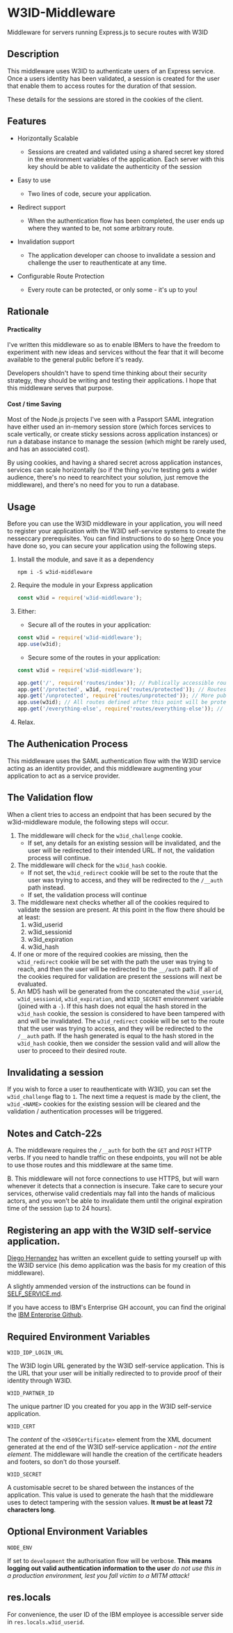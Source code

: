 # W3ID-Middleware
Middleware for servers running Express.js to secure routes with W3ID

## Description

This middleware uses W3ID to authenticate users of an Express service. Once a users identity has been validated, a session is created for the user that enable them to access routes for the duration of that session.

These details for the sessions are stored in the cookies of the client.

## Features

- Horizontally Scalable
    - Sessions are created and validated using a shared secret key stored in the environment variables of the application. Each server with this key should be able to validate the authenticity of the session

- Easy to use
    - Two lines of code, secure your application.

- Redirect support
    - When the authentication flow has been completed, the user ends up where they wanted to be, not some arbitrary route.

- Invalidation support
    - The application developer can choose to invalidate a session and challenge the user to reauthenticate at any time.

- Configurable Route Protection
    - Every route can be protected, or only some - it's up to you!

## Rationale


#### Practicality
I've written this middleware so as to enable IBMers to have the freedom to experiment with new ideas and services without the fear that it will become available to the general public before it's ready.

Developers shouldn't have to spend time thinking about their security strategy, they should be writing and testing their applications. I hope that this middleware serves that purpose.

#### Cost / time Saving

Most of the Node.js projects I've seen with a Passport SAML integration have either used an in-memory session store (which forces services to scale vertically, or create sticky sessions across application instances) or run a database instance to manage the session (which might be rarely used, and has an associated cost).

By using cookies, and having a shared secret across application instances, services can scale horizontally (so if the thing you're testing gets a wider audience, there's no need to rearchitect your solution, just remove the middleware), and there's no need for you to run a database.

## Usage

Before you can use the W3ID middleware in your application, you will need to register your application with the W3ID self-service systems to create the nesseccary prerequisites. You can find instructions to do so [here](SELF_SERVICE.md) Once you have done so, you can secure your application using the following steps.

1. Install the module, and save it as a dependency
    ```
    npm i -S w3id-middleware
    ```

2. Require the module in your Express application
    ```JavaScript
    const w3id = require('w3id-middleware');
    ```

3. Either:
    - Secure all of the routes in your application:
    ```JavaScript
    const w3id = require('w3id-middleware');
    app.use(w3id);
    ```
    - Secure some of the routes in your application:
    ```JavaScript
    const w3id = require('w3id-middleware');

    app.get('/', require('routes/index')); // Publically accessible routes
    app.get('/protected', w3id, require('routes/protected')); // Routes that require W3ID authentication
    app.get('/unprotected', require('routes/unprotected')); // More publically accessible routes
    app.use(w3id); // All routes defined after this point will be protected by the middleware.
    app.get('/everything-else', require('routes/everything-else')); // Like this!
    ```
4. Relax.

## The Authenication Process

This middleware uses the SAML authentication flow with the W3ID service acting as an identity provider, and this middleware augmenting your application to act as a service provider.

## The Validation flow

When a client tries to access an endpoint that has been secured by the w3id-middleware module, the following steps will occur.

1. The middleware will check for the `w3id_challenge` cookie.
    - If set, any details for an existing session will be invalidated, and the user will be redirected to their intended URL. If not, the validation process will continue.
2. The middleware will check for the `w3id_hash` cookie.
    - If not set, the `w3id_redirect` cookie will be set to the route that the user was trying to access, and they will be redirected to the `/__auth` path instead.
    - If set, the validation process will continue
3. The middleware next checks whether all of the cookies required to validate the session are present. At this point in the flow there should be at least:
    1. w3id_userid
    2. w3id_sessionid
    3. w3id_expiration
    4. w3id_hash
4. If one or more of the required cookies are missing, then the `w3id_redirect` cookie will be set with the path the user was trying to reach, and then the user will be redirected to the `__/auth` path. If all of the cookies required for validation are present the sessions will next be evaluated.
5. An MD5 hash will be generated from the concatenated the `w3id_userid`, `w3id_sessionid`, `w3id_expiration`, and `W3ID_SECRET` environment variable (joined with a `-`). If this hash does not equal the hash stored in the `w3id_hash` cookie, the session is considered to have been tampered with and will be invalidated. The `w3id_redirect` cookie will be set to the route that the user was trying to access, and they will be redirected to the `/__auth` path. If the hash generated is equal to the hash stored in the `w3id_hash` cookie, then we consider the session valid and will allow the user to proceed to their desired route.

## Invalidating a session

If you wish to force a user to reauthenticate with W3ID, you can set the `w3id_challenge` flag to `1`. The next time a request is made by the client, the `w3id_<NAME>` cookies for the existing session will be cleared and the validation / authentication processes will be triggered.

## Notes and Catch-22s

A. The middleware requires the `/__auth` for both the `GET` and `POST` HTTP verbs. If you need to handle traffic on these endpoints, you will not be able to use those routes and this middleware at the same time.

B. This middleware will not force connections to use HTTPS, but will warn whenever it detects that a connection is insecure. Take care to secure your services, otherwise valid credentials may fall into the hands of malicious actors, and you won't be able to invalidate them until the original expiration time of the session (up to 24 hours).

## Registering an app with the W3ID self-service application.

[Diego Hernandez](https://twitter.com/diego_codes) has written an excellent guide to setting yourself up with the W3ID service (his demo application was the basis for my creation of this middleware). 

A slightly ammended version of the instructions can be found in [SELF_SERVICE.md](SELF_SERVICE.md).

If you have access to IBM's Enterprise GH account, you can find the original the [IBM Enterprise Github](https://github.ibm.com/Diego-Hernandez/w3-sso-node-passport#provision-application-ibm-sso-service).

## Required Environment Variables

`W3ID_IDP_LOGIN_URL`
    
The W3ID login URL generated by the W3ID self-service application. This is the URL that your user will be initially redirected to to provide proof of their identity through W3ID.

`W3ID_PARTNER_ID`

The unique partner ID you created for you app in the W3ID self-service application.

`W3ID_CERT`

The *content* of the `<X509Certificate>` element from the XML document generated at the end of the W3ID self-service application - _not the entire element_. The middleware will handle the creation of the certificate headers and footers, so don't do those yourself.

`W3ID_SECRET`

A customisable secret to be shared between the instances of the application. This value is used to generate the hash that the middleware uses to detect tampering with the session values. **It must be at least 72 characters long**.

## Optional Environment Variables

`NODE_ENV`

If set to `development` the authorisation flow will be verbose. **This means logging out valid authentication information to the user** _do not use this in a production environment, lest you fall victim to a MITM attack!_

## res.locals

For convenience, the user ID of the IBM employee is accessible server side in `res.locals.w3id_userid`.